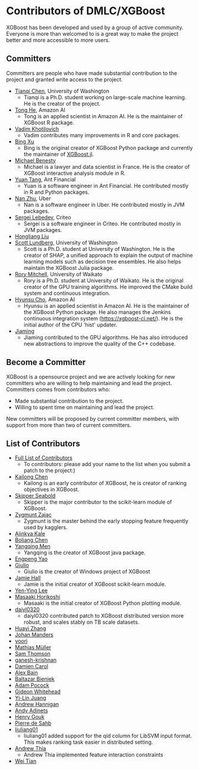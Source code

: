 Contributors of DMLC/XGBoost
============================
XGBoost has been developed and used by a group of active community. Everyone is more than welcomed to is a great way to make the project better and more accessible to more users.

Committers
----------
Committers are people who have made substantial contribution to the project and granted write access to the project.
* [Tianqi Chen](https://github.com/tqchen), University of Washington
  - Tianqi is a Ph.D. student working on large-scale machine learning. He is the creator of the project.
* [Tong He](https://github.com/hetong007), Amazon AI
  - Tong is an applied scientist in Amazon AI. He is the maintainer of XGBoost R package.
* [Vadim Khotilovich](https://github.com/khotilov)
  - Vadim contributes many improvements in R and core packages.
* [Bing Xu](https://github.com/antinucleon)
  - Bing is the original creator of XGBoost Python package and currently the maintainer of [XGBoost.jl](https://github.com/antinucleon/XGBoost.jl).
* [Michael Benesty](https://github.com/pommedeterresautee)
  - Michael is a lawyer and data scientist in France. He is the creator of XGBoost interactive analysis module in R.
* [Yuan Tang](https://github.com/terrytangyuan), Ant Financial
  - Yuan is a software engineer in Ant Financial. He contributed mostly in R and Python packages.
* [Nan Zhu](https://github.com/CodingCat), Uber
  - Nan is a software engineer in Uber. He contributed mostly in JVM packages.
* [Sergei Lebedev](https://github.com/superbobry), Criteo
  - Sergei is a software engineer in Criteo. He contributed mostly in JVM packages.
* [Hongliang Liu](https://github.com/phunterlau)
* [Scott Lundberg](http://scottlundberg.com/), University of Washington
  - Scott is a Ph.D. student at University of Washington. He is the creator of SHAP, a unified approach to explain the output of machine learning models such as decision tree ensembles. He also helps maintain the XGBoost Julia package.
* [Rory Mitchell](https://github.com/RAMitchell), University of Waikato
  - Rory is a Ph.D. student at University of Waikato. He is the original creator of the GPU training algorithms. He improved the CMake build system and continuous integration. 
* [Hyunsu Cho](http://hyunsu-cho.io/), Amazon AI
  - Hyunsu is an applied scientist in Amazon AI. He is the maintainer of the XGBoost Python package. He also manages the Jenkins continuous integration system (https://xgboost-ci.net/). He is the initial author of the CPU 'hist' updater. 
* [Jiaming](https://github.com/trivialfis)
  - Jiaming contributed to the GPU algorithms. He has also introduced new abstractions to improve the quality of the C++ codebase.

Become a Committer
------------------
XGBoost is a opensource project and we are actively looking for new committers who are willing to help maintaining and lead the project.
Committers comes from contributors who:
* Made substantial contribution to the project.
* Willing to spent time on maintaining and lead the project.

New committers will be proposed by current committer members, with support from more than two of current committers.

List of Contributors
--------------------
* [Full List of Contributors](https://github.com/dmlc/xgboost/graphs/contributors)
  - To contributors: please add your name to the list when you submit a patch to the project:)
* [Kailong Chen](https://github.com/kalenhaha)
  - Kailong is an early contributor of XGBoost, he is creator of ranking objectives in XGBoost.
* [Skipper Seabold](https://github.com/jseabold)
  - Skipper is the major contributor to the scikit-learn module of XGBoost.
* [Zygmunt Zając](https://github.com/zygmuntz)
  - Zygmunt is the master behind the early stopping feature frequently used by kagglers.
* [Ajinkya Kale](https://github.com/ajkl)
* [Boliang Chen](https://github.com/cblsjtu)
* [Yangqing Men](https://github.com/yanqingmen)
  - Yangqing is the creator of XGBoost java package.
* [Engpeng Yao](https://github.com/yepyao)
* [Giulio](https://github.com/giuliohome)
  - Giulio is the creator of Windows project of XGBoost
* [Jamie Hall](https://github.com/nerdcha)
  - Jamie is the initial creator of XGBoost scikit-learn module.
* [Yen-Ying Lee](https://github.com/white1033)
* [Masaaki Horikoshi](https://github.com/sinhrks)
  - Masaaki is the initial creator of XGBoost Python plotting module.
* [daiyl0320](https://github.com/daiyl0320)
  - daiyl0320 contributed patch to XGBoost distributed version more robust, and scales stably on TB scale datasets.
* [Huayi Zhang](https://github.com/irachex)
* [Johan Manders](https://github.com/johanmanders)
* [yoori](https://github.com/yoori)
* [Mathias Müller](https://github.com/far0n)
* [Sam Thomson](https://github.com/sammthomson)
* [ganesh-krishnan](https://github.com/ganesh-krishnan)
* [Damien Carol](https://github.com/damiencarol)
* [Alex Bain](https://github.com/convexquad)
* [Baltazar Bieniek](https://github.com/bbieniek)
* [Adam Pocock](https://github.com/Craigacp)
* [Gideon Whitehead](https://github.com/gaw89)
* [Yi-Lin Juang](https://github.com/frankyjuang)
* [Andrew Hannigan](https://github.com/andrewhannigan)
* [Andy Adinets](https://github.com/canonizer)
* [Henry Gouk](https://github.com/henrygouk)
* [Pierre de Sahb](https://github.com/pdesahb)
* [liuliang01](https://github.com/liuliang01)
  - liuliang01 added support for the qid column for LibSVM input format. This makes ranking task easier in distributed setting.
* [Andrew Thia](https://github.com/BlueTea88)
  - Andrew Thia implemented feature interaction constraints
* [Wei Tian](https://github.com/weitian)
